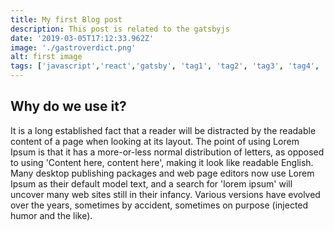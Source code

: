 ```yaml
---
title: My first Blog post
description: This post is related to the gatsbyjs
date: '2019-03-05T17:12:33.962Z'
image: './gastroverdict.png'
alt: first image
tags: ['javascript','react','gatsby', 'tag1', 'tag2', 'tag3', 'tag4', 'tag15', 'tag6', 'tag7', 'tag8', 'tag9']
---
```


## Why do we use it?

It is a long established fact that a reader will be distracted by the readable content of a page when looking at its layout. The point of using Lorem Ipsum is that it has a more-or-less normal distribution of letters, as opposed to using 'Content here, content here', making it look like readable English. Many desktop publishing packages and web page editors now use Lorem Ipsum as their default model text, and a search for 'lorem ipsum' will uncover many web sites still in their infancy. Various versions have evolved over the years, sometimes by accident, sometimes on purpose (injected humor and the like).